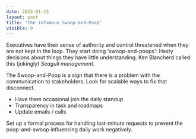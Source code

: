 ```yaml
---
date: 2022-01-15
layout: post
title: 'The infamous Swoop-and-Poop'
visible: 0
---
```


Executives have their sense of authority and control threatened when they are not kept in the loop. They start doing 'swoop-and-poops': Hasty decisions about things they have little understanding. Ken Blancherd called this (jokingly) _Seagull management_.

The Swoop-and-Poop is a sign that there is a problem with the communication to stakeholders. Look for scalable ways to fix that disconnect.

- Have them occasional join the daily standup
- Transparency in task and roadmaps
- Update emails / calls

Set up a formal process for handling last-minute requests to prevent the poop-and-swoop influencing daily work negatively.
